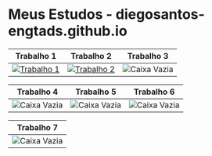 # Meus Estudos - diegosantos-engtads.github.io

| Trabalho 1 | Trabalho 2 | Trabalho 3 |
|------------|------------|------------|
| [![Trabalho 1](https://via.placeholder.com/600x300.png?text=Trabalho+1)](LINK_DO_TRABALHO_1) | [![Trabalho 2](https://via.placeholder.com/600x300.png?text=Trabalho+2)](https://diegosantos-engtads.github.io/01-estudos-html-css/01-site-curiosidade-do-android/imagens/dan-droids.png) | ![Caixa Vazia](https://via.placeholder.com/600x300.png?text=Trabalho+3) |

| Trabalho 4 | Trabalho 5 | Trabalho 6 |
|------------|------------|------------|
| ![Caixa Vazia](https://via.placeholder.com/600x300.png?text=Trabalho+4) | ![Caixa Vazia](https://via.placeholder.com/600x300.png?text=Trabalho+5) | ![Caixa Vazia](https://via.placeholder.com/600x300.png?text=Trabalho+6) |

| Trabalho 7 |
|------------|
| ![Caixa Vazia](https://via.placeholder.com/600x300.png?text=Trabalho+7) |
